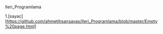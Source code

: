 Ileri_Programlama


1.[sayac][https://github.com/ahmetihsansavas/Ileri_Programlama/blob/master/Empty%20page.html]
